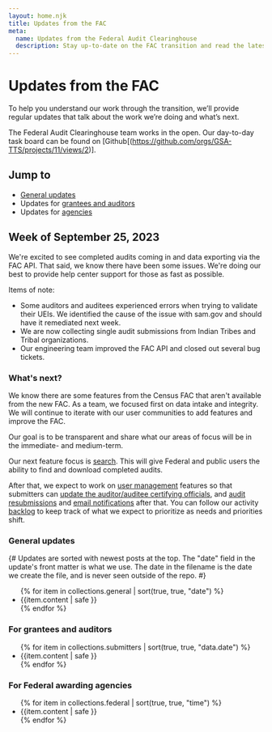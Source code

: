 ```yaml
---
layout: home.njk
title: Updates from the FAC
meta:
  name: Updates from the Federal Audit Clearinghouse
  description: Stay up-to-date on the FAC transition and read the latest on the single audit process.
---
```


# Updates from the FAC

To help you understand our work through the transition, we’ll provide regular updates that talk about the work we’re doing and what’s next. 

The Federal Audit Clearinghouse team works in the open. Our day-to-day task board can be found on [Github[(https://github.com/orgs/GSA-TTS/projects/11/views/2)].

## Jump to

* [General updates](#general)
* Updates for [grantees and auditors](#grantees-and-auditors)
* Updates for [agencies](#agencies)

## Week of September 25, 2023

We're excited to see completed audits coming in and data exporting via the FAC API. That said, we know there have been some issues. We're doing our best to provide help center support for those as fast as possible.

Items of note:
- Some auditors and auditees experienced errors when trying to validate their UEIs. We identified the cause of the issue with sam.gov and should have it remediated next week.
- We are now collecting single audit submissions from Indian Tribes and Tribal organizations.
- Our engineering team improved the FAC API and closed out several bug tickets.

### What's next?

We know there are some features from the Census FAC that aren't available from the new FAC. As a team, we focused first on data intake and integrity. We will continue to iterate with our user communities to add features and improve the FAC.

Our goal is to be transparent and share what our areas of focus will be in the immediate- and medium-term.

Our next feature focus is [search](https://github.com/GSA-TTS/FAC/issues/2236). This will give Federal and public users the ability to find and download completed audits. 

After that, we expect to work on [user management](https://github.com/GSA-TTS/FAC/issues/1446) features so that submitters can [update the auditor/auditee certifying officials](https://github.com/GSA-TTS/FAC/issues/1446), and [audit resubmissions](https://github.com/GSA-TTS/FAC/issues/2301) and [email notifications](https://github.com/GSA-TTS/FAC/issues/1401) after that. You can follow our activity [backlog](https://github.com/orgs/GSA-TTS/projects/13/views/1) to keep track of what we expect to prioritize as needs and priorities shift.

<h3 id="general" >General updates</h3>

{#
Updates are sorted with newest posts at the top. The "date" field in the update's front matter is what we use. The date in the filename is the date we create the file, and is never seen outside of the repo.
#}

<ul>
{% for item in collections.general | sort(true, true, "date") %}
    <li>{{item.content | safe }}</li>
{% endfor %}
</ul>

<h3 id="grantees-and-auditors">For grantees and auditors</h3>
<ul>
{% for item in collections.submitters | sort(true, true, "data.date") %}
    <li>{{item.content | safe }}</li>
{% endfor %}
</ul>


<h3 id="agencies">For Federal awarding agencies</h3>
<ul>
{% for item in collections.federal | sort(true, true, "time") %}
    <li>{{item.content | safe }}</li>
{% endfor %}
</ul>
